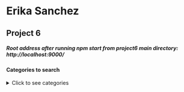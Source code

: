# Erika Sanchez
## Project 6

##### Root address after running npm start from project6 main directory: http://localhost:9000/

#### Categories to search
<details><summary>Click to see categories</summary>
<p>
- food
- plant
- astronomy
- law
- family
- cattle
- music 
- occupation
- caste
- priest
- weapon
- building
- time
- object
- snake
- animal
- tribe
- clothing
- literature
- chariot
- dicing
- bird
- disease
- worm
- insect
- grain
- distance
- river
- royalty
- ship
- agriculture
- tree
- subject
- metal
- war
- grass
- medicine
- morals
- hair
- weight
- mountain
- ornament
</p>
</details>
